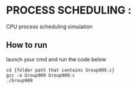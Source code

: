 # PROCESS SCHEDULING :

CPU process scheduling simulation

## How to run
launch your cmd and run the code below
```
cd {folder path that contains Group909.c}
gcc -o Group909 Group909.c
./Group909
```
